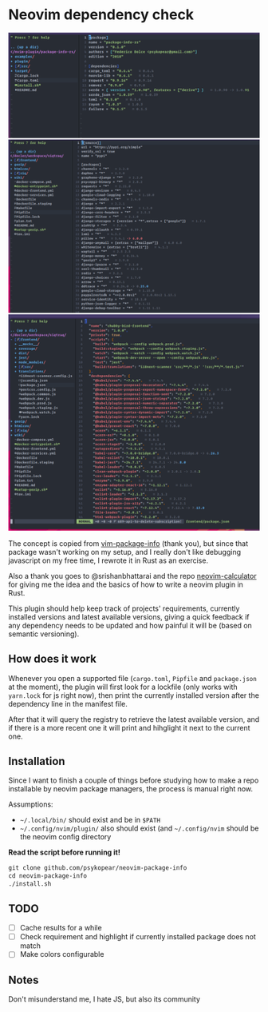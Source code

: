 # Neovim dependency check

![Screenshot 1](images/cargotoml.png)
![Screenshot 2](images/pipfile.png)
![Screenshot 3](images/packagejson.png)

The concept is copied from [vim-package-info](https://github.com/meain/vim-package-info) (thank you),
but since that package wasn't working on my setup, and I really don't like debugging javascript
on my free time, I rewrote it in Rust as an exercise.

Also a thank you goes to @srishanbhattarai and the repo [neovim-calculator](https://github.com/srishanbhattarai/neovim-calculator)
for giving me the idea and the basics of how to write a neovim plugin in Rust.

This plugin should help keep track of projects' requirements, currently installed versions and latest available versions, giving
a quick feedback if any dependency needs to be updated and how painful it will be (based on semantic versioning).

## How does it work
Whenever you open a supported file (`cargo.toml`, `Pipfile` and `package.json` at the moment), the plugin will first
look for a lockfile (only works with `yarn.lock` for js right now), then print the currently installed version after the
dependency line in the manifest file.

After that it will query the registry to retrieve the latest available version, and if there is a more recent one
it will print and hihglight it next to the current one.

## Installation
Since I want to finish a couple of things before studying how to make a repo installable by neovim package managers, the process is manual right now.

Assumptions:
- `~/.local/bin/` should exist and be in `$PATH`
- `~/.config/nvim/plugin/` also should exist (and `~/.config/nvim` should be the neovim config directory

**Read the script before running it!**

```
git clone github.com/psykopear/neovim-package-info
cd neovim-package-info
./install.sh
```

## TODO
- [ ] Cache results for a while
- [ ] Check requirement and highlight if currently installed package does not match
- [ ] Make colors configurable

## Notes
Don't misunderstand me, I hate JS, but also its community
